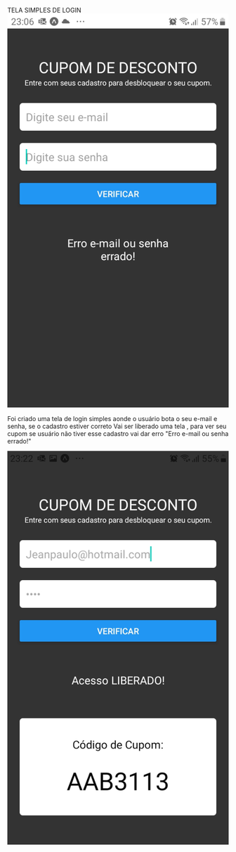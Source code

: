 TELA SIMPLES DE LOGIN 
<img src="t1.png"/>

Foi criado uma tela de login simples aonde o usuário bota o seu e-mail e senha, se o cadastro estiver correto
Vai ser liberado uma tela , para ver seu cupom se usuário não tiver esse cadastro vai dar erro "Erro e-mail ou senha errado!"

<img src="t2.png"/>